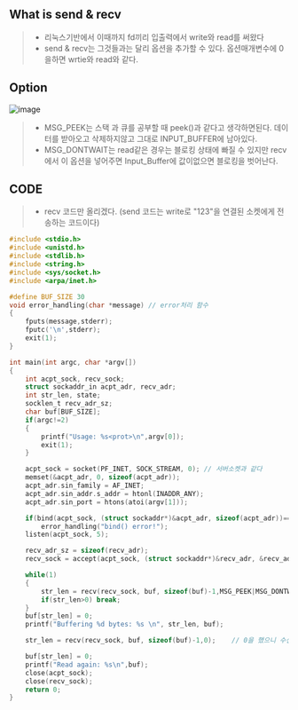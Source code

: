 ## What is send & recv
> * 리눅스기반에서 이때까지 fd끼리 입출력에서 write와 read를 써왔다
> * send & recv는 그것들과는 달리 옵션을 추가할 수 있다. 옵션매개변수에 0을하면 wrtie와 read와 같다.

## Option
![image](https://user-images.githubusercontent.com/79188587/167240924-06656d03-2746-47f3-a82f-b1827701a271.png)
> * MSG_PEEK는 스택 과 큐를 공부할 때 peek()과 같다고 생각하면된다. 데이터를 받아오고 삭제하지않고 그대로 INPUT_BUFFER에 남아있다.
> * MSG_DONTWAIT는 read같은 경우는 블로킹 상태에 빠질 수 있지만 recv에서 이 옵션을 넣어주면 Input_Buffer에 값이없으면 블로킹을 벗어난다.

## CODE
> * recv 코드만 올리겠다. (send 코드는 write로 "123"을 연결된 소켓에게 전송하는 코드이다)
```c
#include <stdio.h>
#include <unistd.h>
#include <stdlib.h>
#include <string.h>
#include <sys/socket.h>
#include <arpa/inet.h>

#define BUF_SIZE 30
void error_handling(char *message) // error처리 함수
{
    fputs(message,stderr);
    fputc('\n',stderr);
    exit(1);
}

int main(int argc, char *argv[])
{
    int acpt_sock, recv_sock;  
    struct sockaddr_in acpt_adr, recv_adr;
    int str_len, state;
    socklen_t recv_adr_sz;
    char buf[BUF_SIZE];
    if(argc!=2)
    {
        printf("Usage: %s<prot>\n",argv[0]);
        exit(1);
    }

    acpt_sock = socket(PF_INET, SOCK_STREAM, 0); // 서버소켓과 같다
    memset(&acpt_adr, 0, sizeof(acpt_adr)); 
    acpt_adr.sin_family = AF_INET;
    acpt_adr.sin_addr.s_addr = htonl(INADDR_ANY);
    acpt_adr.sin_port = htons(atoi(argv[1]));

    if(bind(acpt_sock, (struct sockaddr*)&acpt_adr, sizeof(acpt_adr))==-1)
        error_handling("bind() error!");
    listen(acpt_sock, 5);

    recv_adr_sz = sizeof(recv_adr);
    recv_sock = accept(acpt_sock, (struct sockaddr*)&recv_adr, &recv_adr_sz);   // send 소켓과 연결

    while(1)
    {
        str_len = recv(recv_sock, buf, sizeof(buf)-1,MSG_PEEK|MSG_DONTWAIT);   //MSG_PEEK를 했으니 recv했지만 Buffer에 데이터는 그대로 남는다 
        if(str_len>0) break;
    }
    buf[str_len] = 0;
    printf("Buffering %d bytes: %s \n", str_len, buf);

    str_len = recv(recv_sock, buf, sizeof(buf)-1,0);    // 0을 했으니 수신후 버퍼에서 수신데이터는 사라진다.

    buf[str_len] = 0;
    printf("Read again: %s\n",buf);
    close(acpt_sock);
    close(recv_sock);
    return 0;
}

```
